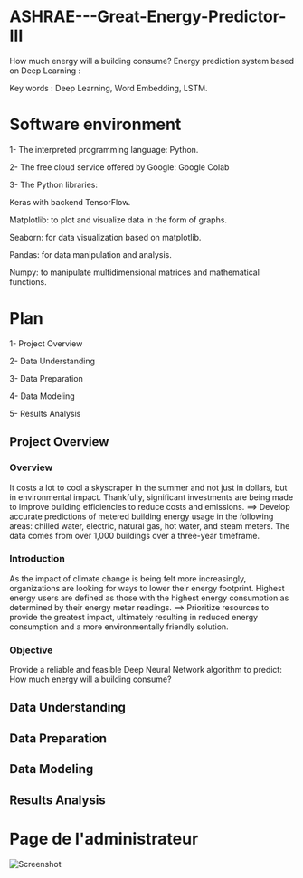 # ASHRAE---Great-Energy-Predictor-III
How much energy will a building consume?
Energy prediction system based on Deep Learning :

Key words : Deep Learning, Word Embedding, LSTM.

# Software environment

1- The interpreted programming language: Python.

2- The free cloud service offered by Google: Google Colab

3- The Python libraries:

   Keras with backend TensorFlow.

   Matplotlib: to plot and visualize data in the form of graphs.
                       
   Seaborn: for data visualization based on matplotlib.
                       
   Pandas: for data manipulation and analysis.
                       
   Numpy: to manipulate multidimensional matrices and mathematical functions.
   
# Plan

1-	Project Overview

2-	Data Understanding

3-	Data Preparation

4-	Data Modeling

5- Results Analysis

## Project Overview

### Overview

It costs a lot to cool a skyscraper in the summer and not just in dollars, but in environmental impact. Thankfully, significant investments are being made to improve building efficiencies to reduce costs and emissions.
==> Develop accurate predictions of metered building energy usage in the following areas: chilled water, electric, natural gas, hot water, and steam meters. The data comes from over 1,000 buildings over a three-year timeframe.

### Introduction

As the impact of climate change is being felt more increasingly, organizations are looking for ways to lower their energy footprint. Highest energy users are defined as those with the highest energy consumption as determined by their energy meter readings.
==> Prioritize resources to provide the greatest impact, ultimately resulting in reduced energy consumption and a more environmentally friendly solution.

### Objective

Provide a reliable and feasible Deep Neural Network algorithm to predict: How much energy will a building consume?

## Data Understanding

## Data Preparation

## Data Modeling

## Results Analysis

# Page de l'administrateur

![Screenshot](admiin.png)
